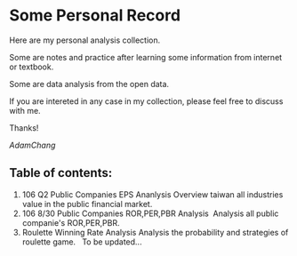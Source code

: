 # Some Personal Record

Here are my personal analysis collection.

Some are notes and practice after learning some information from internet or textbook.

Some are data analysis from the open data. 

If you are intereted in any case in my collection, please feel free to discuss with me.

Thanks!

*AdamChang*

## Table of contents:

1. 106 Q2 Public Companies EPS Ananlysis
  Overview taiwan all industries value in the public financial market.
2. 106 8/30 Public Companies ROR,PER,PBR Analysis
  Analysis all public companie's ROR,PER,PBR.
3. Roulette Winning Rate Analysis
  Analysis the probability and strategies of roulette game.
  
To be updated...
